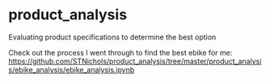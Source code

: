 # product_analysis
Evaluating product specifications to determine the best option

Check out the process I went through to find the best ebike for me:
https://github.com/STNichols/product_analysis/tree/master/product_analysis/ebike_analysis/ebike_analysis.ipynb
